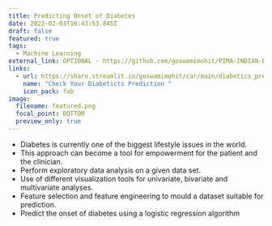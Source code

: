 ```yaml
---
title: Predicting Onset of Diabetes
date: 2022-02-03T16:43:53.845Z
draft: false
featured: true
tags:
  - Machine Learning
external_link: OPTIONAL - https://github.com/goswamimohit/PIMA-INDIAN-Diabetic
links:
  - url: https://share.streamlit.io/goswamimohit/car/main/diabetics_prediction_web_app.py
    name: "Check Your Diabeticts Prediction "
    icon_pack: fab
image:
  filename: featured.png
  focal_point: BOTTOM
  preview_only: true
---
```



* Diabetes is currently one of the biggest lifestyle issues in the world.
* This approach can become a tool for empowerment for the patient and the clinician.
* Perform exploratory data analysis on a given data set.
* Use of different visualization tools for univariate, bivariate and multivariate analyses.
* Feature selection and feature engineering to mould a dataset suitable for prediction.
* Predict the onset of diabetes using a logistic regression algorithm
